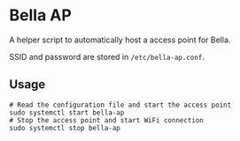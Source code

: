 # Bella AP

A helper script to automatically host a access point for Bella.

SSID and password are stored in `/etc/bella-ap.conf`.

## Usage

```
# Read the configuration file and start the access point
sudo systemctl start bella-ap
# Stop the access point and start WiFi connection
sudo systemctl stop bella-ap
```

